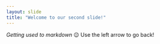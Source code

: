 ```yaml
---
layout: slide
title: "Welcome to our second slide!"
---
```

*Getting used to markdown* :wink:
Use the left arrow to go back!